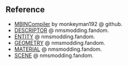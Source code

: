 
## Reference

- [MBINCompiler](https://github.com/monkeyman192/MBINCompiler) by monkeyman192 @ github.
- [DESCRIPTOR](https://nmsmodding.fandom.com/wiki/DESCRIPTOR_Files) @ nmsmodding.fandom.
- [ENTITY](https://nmsmodding.fandom.com/wiki/ENTITY_Files) @ nmsmodding.fandom.
- [GEOMETRY](https://nmsmodding.fandom.com/wiki/GEOMETRY_Files) @ nmsmodding.fandom.
- [MATERIAL](https://nmsmodding.fandom.com/wiki/MATERIAL_Files) @ nmsmodding.fandom.
- [SCENE](https://nmsmodding.fandom.com/wiki/SCENE_Files) @ nmsmodding.fandom.